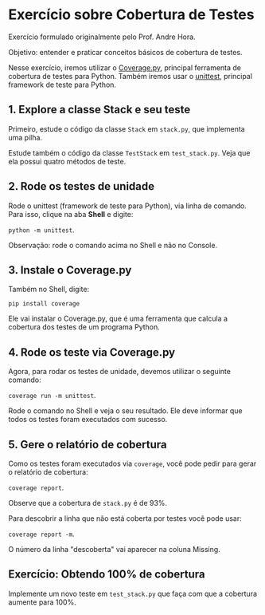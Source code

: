 # Exercício sobre Cobertura de Testes

Exercício formulado originalmente pelo Prof. Andre Hora.

Objetivo: entender e praticar conceitos básicos de cobertura de testes.

Nesse exercício, iremos utilizar o [Coverage.py](https://coverage.readthedocs.io/), principal ferramenta de cobertura de testes para Python.
Também iremos usar o [unittest](https://docs.python.org/3/library/unittest.html), principal framework de teste para Python.

## 1. Explore a classe Stack e seu teste

Primeiro, estude o código da classe `Stack` em `stack.py`, que implementa uma pilha.

Estude também o código da classe `TestStack` em `test_stack.py`. Veja que ela possui quatro métodos de teste.

## 2. Rode os testes de unidade 

Rode o unittest (framework de teste para Python), via linha de comando. Para isso, clique na aba **Shell** e digite:

 `python -m unittest`.

Observação: rode o comando acima no Shell e não no Console.

## 3. Instale o Coverage.py

Também no Shell, digite:

 `pip install coverage` 
 
 Ele vai instalar o Coverage.py, que é uma ferramenta que calcula a cobertura dos testes de um programa Python.


## 4. Rode os teste via Coverage.py

Agora, para rodar os testes de unidade, devemos utilizar o seguinte comando: 

`coverage run -m unittest`.

Rode o comando no Shell e veja o seu resultado. Ele deve informar que todos os testes foram executados com sucesso.


## 5. Gere o relatório de cobertura

Como os testes foram executados via `coverage`, você pode pedir para gerar o relatório de cobertura: 

`coverage report`.


Observe que a cobertura de `stack.py` é de 93%.

Para descobrir a linha que não está coberta por testes você pode usar:

`coverage report -m`.

O número da linha "descoberta" vai aparecer na coluna Missing.

## Exercício: Obtendo 100% de cobertura

Implemente um novo teste em `test_stack.py` que faça com que a cobertura aumente para 100%.

